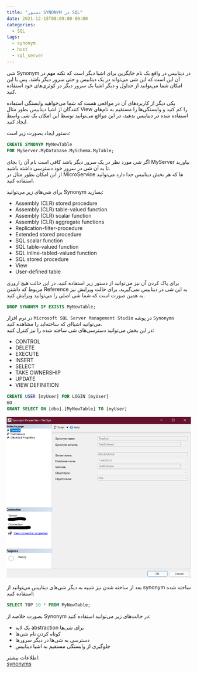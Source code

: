```yaml
---
title: "دستور SYNONYM در SQL"
date: 2021-12-15T08:09:00-00:00
categories:
  - SQL
tags:
  - synonym
  - host
  - sql_server
---
```


شی Synonym در دیتابیس در واقع یک نام جایگزین برای اشیا دیگر است که نکته مهم در آن این است که این شی می‌تواند در یک دیتابیس و حتی سرور دیگر باشد. پس با این امکان شما می‌توانید از جداول و دیگر اشیا یک سرور دیگر در کوئری‌های خود استفاده کنید.  

یکی دیگر از کاربردهای آن در مواقعی هست که شما می‌خواهید وابستگی استفاده کنندگان از اشیا دیتابیس بطور مثال View را کم کنید و وابستگی‌ها را مستقیم به نام‌های استفاده شده در دیتابیس ندهید، در این مواقع می‌توانید توسط این امکان یک شی واسط ایجاد کنید.  

دستور ایجاد بصورت زیر است:  

```sql
CREATE SYNONYM MyNewTable   
FOR MyServer.MyDatabase.MySchema.MyTable;  
```

اگر شی مورد نظر در یک سرور دیگر باشد کافی است نام آن را بجای MyServer بیاورید تا به آن شی در سرور خود دسترسی داشته باشید.  
از این امکان بطور مثال در MicroService ها که هر بخش دیتابیس جدا دارد می‌توانید استفاده کنید.  

برای شی‌های زیر می‌توانید Synonym بسازید:  

 - Assembly (CLR) stored procedure
 - Assembly (CLR) table-valued function
 - Assembly (CLR) scalar function
 - Assembly (CLR) aggregate functions
 - Replication-filter-procedure
 - Extended stored procedure
 - SQL scalar function
 - SQL table-valued function
 - SQL inline-tabled-valued function
 - SQL stored procedure
 - View
 - User-defined table

برای پاک کردن آن نیز می‌توانید از دستور زیر استفاده کنید، در این حالت هیچ اروری مربوط که داشتن Reference به این شی در دیتابیس نمی‌گیرید. برای حالت ویرایش نیز به همین صورت است که شما شی اصلی را می‌توانید ویرایش کنید.  

```sql
DROP SYNONYM IF EXISTS MyNewTable;
```

در نرم افزار `Microsoft SQL Server Management Studio` در پوشه `Synonyms` می‌توانید اشیا‌ای که ساخته‌اید را مشاهده کنید.  
در این بخش می‌توانید دسترسی‌های شی ساخته شده را نیز کنترل کنید:  

 - CONTROL
 - DELETE
 - EXECUTE
 - INSERT
 - SELECT
 - TAKE OWNERSHIP
 - UPDATE
 - VIEW DEFINITION

```sql
CREATE USER [myUser] FOR LOGIN [myUser]
GO
GRANT SELECT ON [dbo].[MyNewTable] TO [myUser]
```

<p align="center" >
  <img src="/assets/img/synonym.png" alt="mhkarami97" width="600" />
</p>

بعد از ساخته شدن نیز شبیه به دیگر شی‌های دیتابیس می‌توانید از synonym ساخته شده استفاده کنید:  

```sql
SELECT TOP 10 * FROM MyNewTable;
```

بصورت خلاصه از Synonym در حالت‌های زیر می‌توانید استفاده کنید:  

  - یک لایه abstraction برای شی‌ها
  - کوتاه کردن نام شی‌ها
  - دسترسی به شی‌ها در دیگر سرورها
  - جلوگیری از وابستگی مستقیم به اشیا دیتابیس

اطلاعات بیشتر:  
[synonyms](https://docs.microsoft.com/en-us/sql/relational-databases/synonyms/synonyms-database-engine?view=sql-server-ver15)  